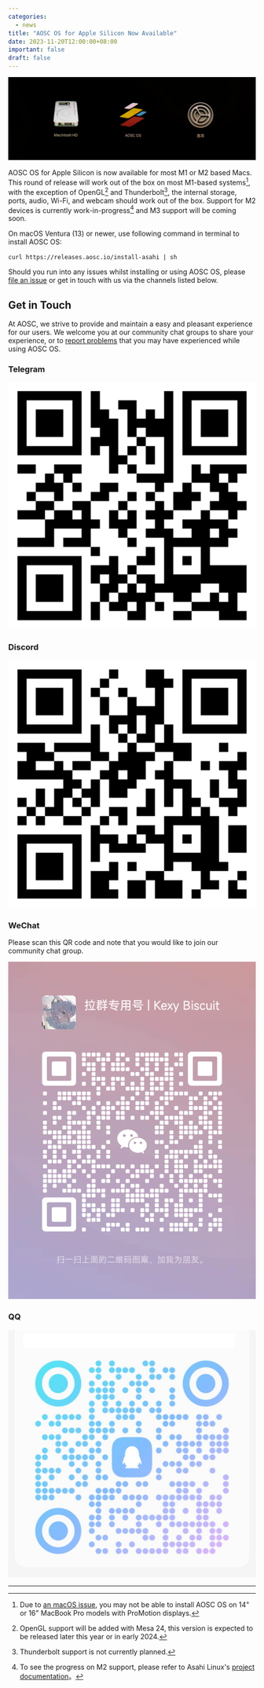 ```yaml
---
categories:
  - news
title: "AOSC OS for Apple Silicon Now Available"
date: 2023-11-20T12:00:00+08:00
important: false
draft: false
---
```


![AOSC OS at the Apple Startup Manager.](https://raw.githubusercontent.com/AOSC-Dev/newsroom/master/special-issue/20231120/imgs/apple-silicon.jpg)

AOSC OS for Apple Silicon is now available for most M1 or M2 based Macs. This
round of release will work out of the box on most M1-based systems[^1], with
the exception of OpenGL[^2] and Thunderbolt[^3], the internal storage, ports,
audio, Wi-Fi, and webcam should work out of the box. Support for M2 devices is
currently work-in-progress[^4] and M3 support will be coming soon.

On macOS Ventura (13) or newer, use following command in terminal to install
AOSC OS:

```
curl https://releases.aosc.io/install-asahi | sh
```

Should you run into any issues whilst installing or using AOSC OS, please
[file an issue](https://github.com/AOSC-Dev/aosc-os-abbs/issues/new?assignees=&labels=&projects=&template=bug-report.yml) 
or get in touch with us via the channels listed below.

Get in Touch
----

At AOSC, we strive to provide and maintain a easy and pleasant experience for our users. We welcome you at our community chat groups to share your experience, or to [report problems](https://github.com/AOSC-Dev/aosc-os-abbs/issues/new?assignees=&labels=&projects=&template=bug-report.yml) that you may have experienced while using AOSC OS. 

### Telegram

![telegram](https://raw.githubusercontent.com/AOSC-Dev/newsroom/master/special-issue/20231120/imgs/telegram.png)

### Discord

![discord](https://raw.githubusercontent.com/AOSC-Dev/newsroom/master/special-issue/20231120/imgs/discord.png)

### WeChat

Please scan this QR code and note that you would like to join our community chat group.

![wechat](https://raw.githubusercontent.com/AOSC-Dev/newsroom/master/special-issue/20231120/imgs/wechat.png)

### QQ

![qq](https://raw.githubusercontent.com/AOSC-Dev/newsroom/master/special-issue/20231120/imgs/qq.jpg)

----

[^1]: Due to [an macOS issue](https://github.com/AsahiLinux/docs/wiki/macOS-Sonoma-Boot-Failures), you may not be able to install AOSC OS on 14" or 16" MacBook Pro models with ProMotion displays.
[^2]: OpenGL support will be added with Mesa 24, this version is expected to be released later this year or in early 2024.
[^3]: Thunderbolt support is not currently planned.
[^4]: To see the progress on M2 support, please refer to Asahi Linux's [project documentation](https://github.com/AsahiLinux/docs/wiki/M2-Series-Feature-Support)。
